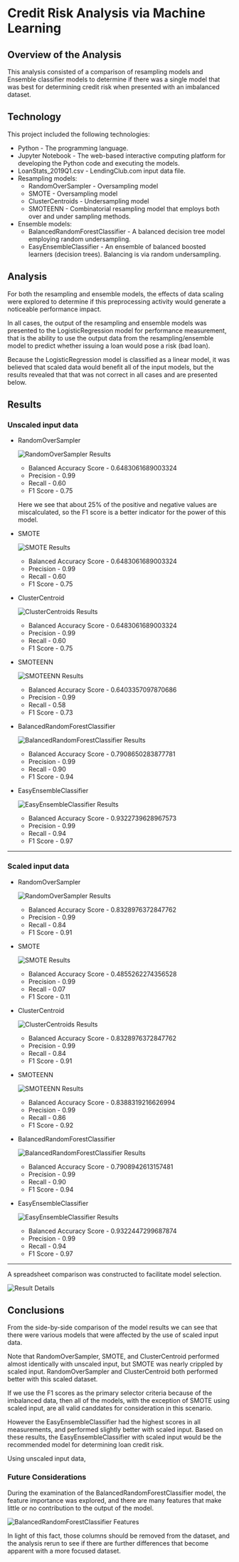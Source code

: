 # Credit Risk Analysis via Machine Learning

## Overview of the Analysis
This analysis consisted of a comparison of resampling models and Ensemble classifier models to determine if there was a single model that was best for determining credit risk when presented with an imbalanced dataset.

## Technology
This project included the following technologies:
* Python - The programming language.
* Jupyter Notebook - The web-based interactive computing platform for developing the Python code and executing the models.
* LoanStats_2019Q1.csv - LendingClub.com input data file.
* Resampling models:
    * RandomOverSampler - Oversampling model
    * SMOTE - Oversampling model
    * ClusterCentroids - Undersampling model
    * SMOTEENN - Combinatorial resampling model that employs both over and under sampling methods.
* Ensemble models:
    * BalancedRandomForestClassifier - A balanced decision tree model employing random undersampling.
    * EasyEnsembleClassifier - An ensemble of balanced boosted learners (decision trees). Balancing is via random undersampling.

## Analysis
For both the resampling and ensemble models, the effects of data scaling were explored to determine if this preprocessing activity would generate a noticeable performance impact.

In all cases, the output of the resampling and ensemble models was presented to the LogisticRegression model for performance measurement, that is the ability to use the output data from the resampling/ensemble model to predict whether issuing a loan would pose a risk (bad loan).

Because the LogisticRegression model is classified as a linear model, it was believed that scaled data would benefit all of the input models, but the results revealed that that was not correct in all cases and are presented below.

## Results

### Unscaled input data
* RandomOverSampler

    ![RandomOverSampler Results](Resources/ros-results.png)

    * Balanced Accuracy Score - 0.6483061689003324
    * Precision - 0.99
    * Recall - 0.60
    * F1 Score - 0.75

    Here we see that about 25% of the positive and negative values are miscalculated, so the F1 score is a better indicator for the power of this model.
    
* SMOTE

    ![SMOTE Results](Resources/smote-results.png)

    * Balanced Accuracy Score - 0.6483061689003324
    * Precision - 0.99
    * Recall - 0.60
    * F1 Score - 0.75


* ClusterCentroid

    ![ClusterCentroids Results](Resources/clustercentroids-results.png)

    * Balanced Accuracy Score - 0.6483061689003324
    * Precision - 0.99
    * Recall - 0.60
    * F1 Score - 0.75
    
* SMOTEENN

    ![SMOTEENN Results](Resources/smoteenn-results.png)

    * Balanced Accuracy Score - 0.6403357097870686
    * Precision - 0.99
    * Recall - 0.58
    * F1 Score - 0.73
    
* BalancedRandomForestClassifier

    ![BalancedRandomForestClassifier Results](Resources/brfc-results.png)

    * Balanced Accuracy Score - 0.7908650283877781
    * Precision - 0.99
    * Recall - 0.90
    * F1 Score - 0.94
    
* EasyEnsembleClassifier

    ![EasyEnsembleClassifier Results](Resources/ee-results.png)

    * Balanced Accuracy Score - 0.9322739628967573
    * Precision - 0.99
    * Recall - 0.94
    * F1 Score - 0.97

-----

### Scaled input data
* RandomOverSampler

    ![RandomOverSampler Results](Resources/ros-results-scaled.png)

    * Balanced Accuracy Score - 0.8328976372847762
    * Precision - 0.99
    * Recall - 0.84
    * F1 Score - 0.91

    
* SMOTE

    ![SMOTE Results](Resources/smote-results-scaled.png)

    * Balanced Accuracy Score - 0.4855262274356528
    * Precision - 0.99
    * Recall - 0.07
    * F1 Score - 0.11


* ClusterCentroid

    ![ClusterCentroids Results](Resources/clustercentroids-results-scaled.png)

    * Balanced Accuracy Score - 0.8328976372847762
    * Precision - 0.99
    * Recall - 0.84
    * F1 Score - 0.91

* SMOTEENN

    ![SMOTEENN Results](Resources/smoteenn-results-scaled.png)

    * Balanced Accuracy Score - 0.8388319216626994
    * Precision - 0.99
    * Recall - 0.86
    * F1 Score - 0.92
    
* BalancedRandomForestClassifier

    ![BalancedRandomForestClassifier Results](Resources/brfc-results-scaled.png)

    * Balanced Accuracy Score - 0.7908942613157481
    * Precision - 0.99
    * Recall - 0.90
    * F1 Score - 0.94

    
* EasyEnsembleClassifier

    ![EasyEnsembleClassifier Results](Resources/ee-results-scaled.png)

    * Balanced Accuracy Score - 0.9322447299687874
    * Precision - 0.99
    * Recall - 0.94
    * F1 Score - 0.97

-----

A spreadsheet comparison was constructed to facilitate model selection.

![Result Details](Resources/result-details.png)

## Conclusions

From the side-by-side comparison of the model results we can see that there were various models that were affected by the use of scaled input data.

Note that RandomOverSampler, SMOTE, and ClusterCentroid performed almost identically with unscaled input, but SMOTE was nearly crippled by scaled input.  RandomOverSampler and ClusterCentroid both performed better with this scaled dataset.

If we use the F1 scores as the primary selector criteria because of the imbalanced data, then all of the models, with the exception of SMOTE using scaled input, are all valid canddates for consideration in this scenario.

However the EasyEnsembleClassifier had the highest scores in all measurements, and performed slightly better with scaled input. Based on these results, the EasyEnsembleClassifier with scaled input would be the recommended model for determining loan credit risk.

Using unscaled input data, 

### Future Considerations

During the examination of the BalancedRandomForestClassifier model, the feature importance was explored, and there are many features that make little or no contribution to the output of the model.

![BalancedRandomForestClassifier Features](Resources/brfc-features.png)


In light of this fact, those columns should be removed from the dataset, and the analysis rerun to see if there are further differences that become apparent with a more focused dataset.
